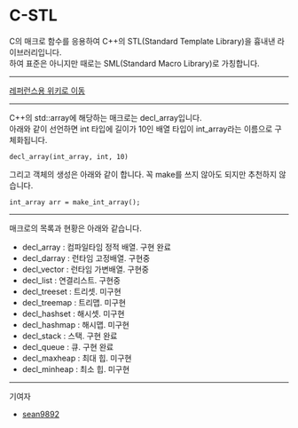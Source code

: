 # C-STL

C의 매크로 함수를 응용하여 C++의 STL(Standard Template Library)을 흉내낸 라이브러리입니다.  
하여 표준은 아니지만 때로는 SML(Standard Macro Library)로 가칭합니다.  
  
***  
  
[레퍼런스용 위키로 이동](https://github.com/myyrakle/C-STL/wiki)  
  
***
  
C++의 std::array에 해당하는 매크로는 decl_array입니다.  
아래와 같이 선언하면 int 타입에 길이가 10인 배열 타입이 int_array라는 이름으로 구체화됩니다.  
```
decl_array(int_array, int, 10)
```
  
그리고 객체의 생성은 아래와 같이 합니다. 꼭 make를 쓰지 않아도 되지만 추천하지 않습니다.  
```
int_array arr = make_int_array();
```
  
***  
  
매크로의 목록과 현황은 아래와 같습니다.  
- decl_array : 컴파일타임 정적 배열. 구현 완료  
- decl_darray : 런타임 고정배열. 구현중  
- decl_vector : 런타임 가변배열. 구현중  
- decl_list : 연결리스트. 구현중  
- decl_treeset : 트리셋. 미구현  
- decl_treemap : 트리맵. 미구현  
- decl_hashset : 해시셋. 미구현  
- decl_hashmap : 해시맵. 미구현  
- decl_stack : 스택. 구현 완료  
- decl_queue : 큐. 구현 완료  
- decl_maxheap : 최대 힙. 미구현  
- decl_minheap : 최소 힙. 미구현  
  
***  
  
기여자  
- [sean9892](https://github.com/sean9892)
